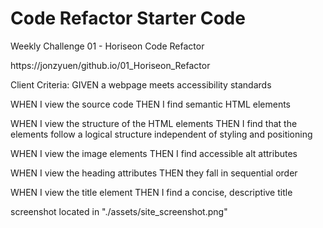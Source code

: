 # Code Refactor Starter Code

Weekly Challenge 01 - Horiseon Code Refactor

https://jonzyuen/github.io/01_Horiseon_Refactor

Client Criteria:
GIVEN a webpage meets accessibility standards

WHEN I view the source code
THEN I find semantic HTML elements

WHEN I view the structure of the HTML elements
THEN I find that the elements follow a logical structure independent of styling and positioning

WHEN I view the image elements
THEN I find accessible alt attributes

WHEN I view the heading attributes
THEN they fall in sequential order

WHEN I view the title element
THEN I find a concise, descriptive title

screenshot located in "./assets/site_screenshot.png"
